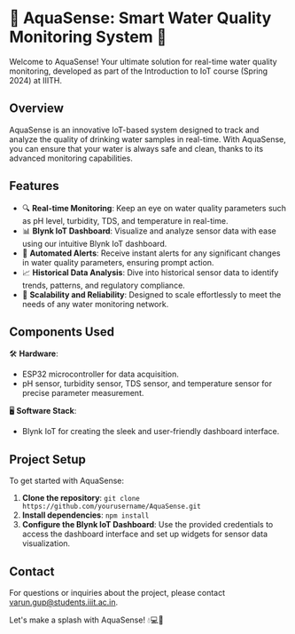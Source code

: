 # 🌊 AquaSense: Smart Water Quality Monitoring System 🌊

Welcome to AquaSense! Your ultimate solution for real-time water quality monitoring, developed as part of the Introduction to IoT course (Spring 2024) at IIITH.

## Overview

AquaSense is an innovative IoT-based system designed to track and analyze the quality of drinking water samples in real-time. With AquaSense, you can ensure that your water is always safe and clean, thanks to its advanced monitoring capabilities.

## Features

- 🔍 **Real-time Monitoring**: Keep an eye on water quality parameters such as pH level, turbidity, TDS, and temperature in real-time.
- 📊 **Blynk IoT Dashboard**: Visualize and analyze sensor data with ease using our intuitive Blynk IoT dashboard.
- 🚨 **Automated Alerts**: Receive instant alerts for any significant changes in water quality parameters, ensuring prompt action.
- 📈 **Historical Data Analysis**: Dive into historical sensor data to identify trends, patterns, and regulatory compliance.
- 🔧 **Scalability and Reliability**: Designed to scale effortlessly to meet the needs of any water monitoring network.

## Components Used

🛠 **Hardware**:
  - ESP32 microcontroller for data acquisition.
  - pH sensor, turbidity sensor, TDS sensor, and temperature sensor for precise parameter measurement.

🖥 **Software Stack**:
  - Blynk IoT for creating the sleek and user-friendly dashboard interface.

## Project Setup

To get started with AquaSense:

1. **Clone the repository**: `git clone https://github.com/yourusername/AquaSense.git`
2. **Install dependencies**: `npm install`
3. **Configure the Blynk IoT Dashboard**: Use the provided credentials to access the dashboard interface and set up widgets for sensor data visualization.

## Contact

For questions or inquiries about the project, please contact [varun.gup@students.iiit.ac.in](mailto:varun.gup@students.iiit.ac.in).

Let's make a splash with AquaSense! 💧💻🌟

